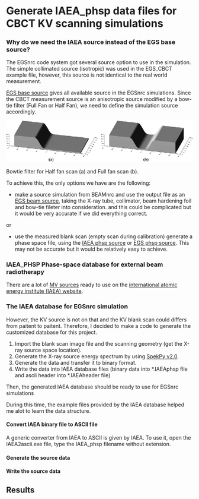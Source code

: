 # Generate IAEA_phsp data files for CBCT KV scanning simulations 

### Why do we need the IAEA source instead of the EGS base source? 

The EGSnrc code system got several source option to use in the simulation. The simple collimated source (isotropic) was used in the EGS_CBCT example file, however, this source is not identical to the real world measurement. 

[EGS base source](https://nrc-cnrc.github.io/EGSnrc/doc/pirs898/classEGS__BaseSource.html) gives all available source in the EGSnrc simulations. Since the CBCT measurement source is an anisotropic source modified by a bow-tie filter (Full Fan or Half Fan), we need to define the simulation source accordingly.

![Bowtie Filters](./bowtiefilters.png)

 Bowtie filter for Half fan scan (a) and Full fan scan (b).

To achieve this, the only options we have are the following: 
   - make a source simulation from BEAMnrc and use the output file as an [EGS beam source](https://nrc-cnrc.github.io/EGSnrc/doc/pirs898/classEGS__BeamSource.html), taking the X-ray tube, collimator, beam hardening foil and bow-tie fileter into consideration. and this could be complicated but it would be very accurate if we did everything correct.
   
   or
   
   - use the measured blank scan (empty scan during calibration) generate a phase space file, using the  [IAEA phsp source](https://nrc-cnrc.github.io/EGSnrc/doc/pirs898/classIAEA__PhspSource.html) or [EGS phsp source](https://nrc-cnrc.github.io/EGSnrc/doc/pirs898/classEGS__PhspSource.html). This may not be accurate but it would be relatively easy to achieve.

### IAEA_PHSP Phase-space database for external beam radiotherapy

There are a lot of [MV sources](https://www-nds.iaea.org/phsp/photon1/) ready to use on the [international atomic energy institute (IAEA) website](https://www-nds.iaea.org/phsp/phsp.htmlx). 

### The IAEA database for EGSnrc simulation 

However, the KV source is not on that and the KV blank scan could differs from paitent to paitent. Therefore, I decided to make a code to generate the customized database for this project.

   1. Import the blank scan image file and the scanning geometry (get the X-ray source space location). 
   2. Generate the X-ray source energy spectrum by using [SpekPy v2.0](https://bitbucket.org/spekpy/spekpy_release/wiki/Home). 
   3. Generate the  data and transfer it to binary format.
   4. Write the data into IAEA database files (binary data into \*.IAEAphsp file and ascii header into \*.IAEAheader file)
   
   Then, the generated IAEA database should be ready to use for EGSnrc simulations

During this time, the example files provided by the IAEA database helped me alot to learn the data structure.

#### Convert IAEA binary file to ASCII file

A generic converter from IAEA to ASCII is given by IAEA. To use it, open the IAEA2ascii.exe file, type the IAEA_phsp filename without extension.

#### Generate the source data



#### Write the source data


## Results

